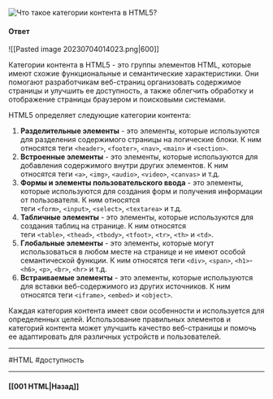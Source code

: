![Что такое категории контента в HTML5?](https://youtu.be/rWEsjNWBoIE?t=105)

#### Ответ

![[Pasted image 20230704014023.png|600]]

Категории контента в HTML5 - это группы элементов HTML, которые имеют схожие функциональные и семантические характеристики. Они помогают разработчикам веб-страниц организовать содержимое страницы и улучшить ее доступность, а также облегчить обработку и отображение страницы браузером и поисковыми системами.

HTML5 определяет следующие категории контента:

1. **Разделительные элементы** - это элементы, которые используются для разделения содержимого страницы на логические блоки. К ним относятся теги `<header>`, `<footer>`, `<nav>`, `<main>` и `<section>`.
2. **Встроенные элементы** - это элементы, которые используются для добавления содержимого внутри других элементов. К ним относятся теги `<a>`, `<img>`, `<audio>`, `<video>`, `<canvas>` и т.д.
3. **Формы и элементы пользовательского ввода** - это элементы, которые используются для создания форм и получения информации от пользователя. К ним относятся теги `<form>`, `<input>`, `<select>`, `<textarea>` и т.д.
4. **Табличные элементы** - это элементы, которые используются для создания таблиц на странице. К ним относятся теги `<table>`, `<thead>`, `<tbody>`, `<tfoot>`, `<tr>`, `<th>` и `<td>`.
5. **Глобальные элементы** - это элементы, которые могут использоваться в любом месте на странице и не имеют особой семантической функции. К ним относятся теги `<div>`, `<span>`, `<h1>`-`<h6>`, `<p>`, `<br>`, `<hr>` и т.д.
6. **Встраиваемые элементы** - это элементы, которые используются для вставки веб-содержимого из других источников. К ним относятся теги `<iframe>`, `<embed>` и `<object>`.

Каждая категория контента имеет свои особенности и используется для определенных целей. Использование правильных элементов и категорий контента может улучшить качество веб-страницы и помочь ее адаптировать для различных устройств и пользователей.

___
#HTML #доступность 

___

#### [[001 HTML|Назад]]